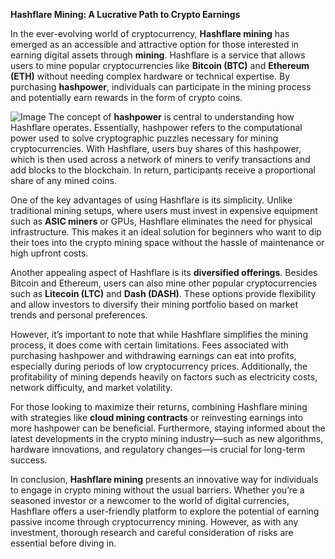 **Hashflare Mining: A Lucrative Path to Crypto Earnings**

In the ever-evolving world of cryptocurrency, **Hashflare mining** has emerged as an accessible and attractive option for those interested in earning digital assets through **mining**. Hashflare is a service that allows users to mine popular cryptocurrencies like **Bitcoin (BTC)** and **Ethereum (ETH)** without needing complex hardware or technical expertise. By purchasing **hashpower**, individuals can participate in the mining process and potentially earn rewards in the form of crypto coins.


![Image](https://github.com/user-attachments/assets/31692037-0104-4703-abd1-696b6a7dd41b)
The concept of **hashpower** is central to understanding how Hashflare operates. Essentially, hashpower refers to the computational power used to solve cryptographic puzzles necessary for mining cryptocurrencies. With Hashflare, users buy shares of this hashpower, which is then used across a network of miners to verify transactions and add blocks to the blockchain. In return, participants receive a proportional share of any mined coins.

One of the key advantages of using Hashflare is its simplicity. Unlike traditional mining setups, where users must invest in expensive equipment such as **ASIC miners** or GPUs, Hashflare eliminates the need for physical infrastructure. This makes it an ideal solution for beginners who want to dip their toes into the crypto mining space without the hassle of maintenance or high upfront costs.

Another appealing aspect of Hashflare is its **diversified offerings**. Besides Bitcoin and Ethereum, users can also mine other popular cryptocurrencies such as **Litecoin (LTC)** and **Dash (DASH)**. These options provide flexibility and allow investors to diversify their mining portfolio based on market trends and personal preferences.

However, it’s important to note that while Hashflare simplifies the mining process, it does come with certain limitations. Fees associated with purchasing hashpower and withdrawing earnings can eat into profits, especially during periods of low cryptocurrency prices. Additionally, the profitability of mining depends heavily on factors such as electricity costs, network difficulty, and market volatility.

For those looking to maximize their returns, combining Hashflare mining with strategies like **cloud mining contracts** or reinvesting earnings into more hashpower can be beneficial. Furthermore, staying informed about the latest developments in the crypto mining industry—such as new algorithms, hardware innovations, and regulatory changes—is crucial for long-term success.

In conclusion, **Hashflare mining** presents an innovative way for individuals to engage in crypto mining without the usual barriers. Whether you’re a seasoned investor or a newcomer to the world of digital currencies, Hashflare offers a user-friendly platform to explore the potential of earning passive income through cryptocurrency mining. However, as with any investment, thorough research and careful consideration of risks are essential before diving in.